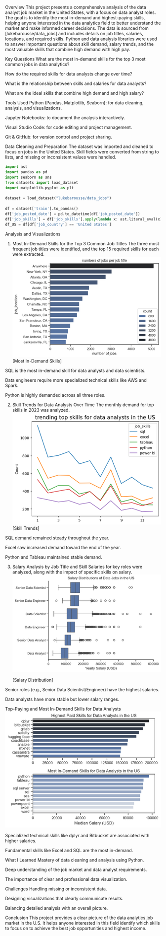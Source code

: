 Overview
This project presents a comprehensive analysis of the data analyst job market in the United States, with a focus on data analyst roles. The goal is to identify the most in-demand and highest-paying skills, helping anyone interested in the data analytics field to better understand the market and make informed career decisions.
The data is sourced from [lukebarousse/data_jobs] and includes details on job titles, salaries, locations, and required skills. Python and data analysis libraries were used to answer important questions about skill demand, salary trends, and the most valuable skills that combine high demand with high pay.

Key Questions
What are the most in-demand skills for the top 3 most common jobs in data analytics?

How do the required skills for data analysts change over time?

What is the relationship between skills and salaries for data analysts?

What are the ideal skills that combine high demand and high salary?

Tools Used
Python (Pandas, Matplotlib, Seaborn): for data cleaning, analysis, and visualizations.

Jupyter Notebooks: to document the analysis interactively.

Visual Studio Code: for code editing and project management.

Git & GitHub: for version control and project sharing.

Data Cleaning and Preparation
The dataset was imported and cleaned to focus on jobs in the United States. Skill fields were converted from string to lists, and missing or inconsistent values were handled.



```python
import ast  
import pandas as pd  
import seaborn as sns  
from datasets import load_dataset  
import matplotlib.pyplot as plt

dataset = load_dataset("lukebarousse/data_jobs")

df = dataset['train'].to_pandas()  
df['job_posted_date'] = pd.to_datetime(df['job_posted_date'])  
df['job_skills'] = df['job_skills'].apply(lambda x: ast.literal_eval(x) if pd.notna(x) else x)  
df_US = df[df['job_country'] == 'United States']
```
Analysis and Visualizations

1. Most In-Demand Skills for the Top 3 Common Job Titles
   The three most frequent job titles were identified, and the top 15 required skills for each were extracted.
   ![Most Demanded Skills](images/output.png)
   [Most In-Demand Skills]

SQL is the most in-demand skill for data analysts and data scientists.

Data engineers require more specialized technical skills like AWS and Spark.

Python is highly demanded across all three roles.

2. Skill Trends for Data Analysts Over Time
   The monthly demand for top skills in 2023 was analyzed.
   ![Skill Trends](images/tranding_top.png)
   [Skill Trends]

SQL demand remained steady throughout the year.

Excel saw increased demand toward the end of the year.

Python and Tableau maintained stable demand.

3. Salary Analysis by Job Title and Skill
   Salaries for key roles were analyzed, along with the impact of specific skills on salary.
   ![Salary Distribution](images/distrebution.png)
   
   [Salary Distribution]

Senior roles (e.g., Senior Data Scientist/Engineer) have the highest salaries.

Data analysts have more stable but lower salary ranges.

Top-Paying and Most In-Demand Skills for Data Analysts
![High Paying and In-Demand Skills](images\most_in_demand.png)

Specialized technical skills like dplyr and Bitbucket are associated with higher salaries.

Fundamental skills like Excel and SQL are the most in-demand.

What I Learned
Mastery of data cleaning and analysis using Python.

Deep understanding of the job market and data analyst requirements.

The importance of clear and professional data visualization.

Challenges
Handling missing or inconsistent data.

Designing visualizations that clearly communicate results.

Balancing detailed analysis with an overall picture.

Conclusion
This project provides a clear picture of the data analytics job market in the U.S. It helps anyone interested in this field identify which skills to focus on to achieve the best job opportunities and highest income.
